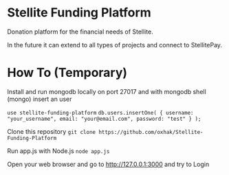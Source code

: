 # Stellite Funding Platform

Donation platform for the financial needs of Stellite.

In the future it can extend to all types of projects and connect to StellitePay.


# How To (Temporary)

Install and run mongodb locally on port 27017 and with mongodb shell (mongo) insert an user

`use stellite-funding-platform`
`db.users.insertOne( { username: "your_username", email: "your@email.com", password: "test" } );`

Clone this repository
`git clone https://github.com/oxhak/Stellite-Funding-Platform`

Run app.js with Node.js `node app.js`

Open your web browser and go to http://127.0.0.1:3000 and try to Login
